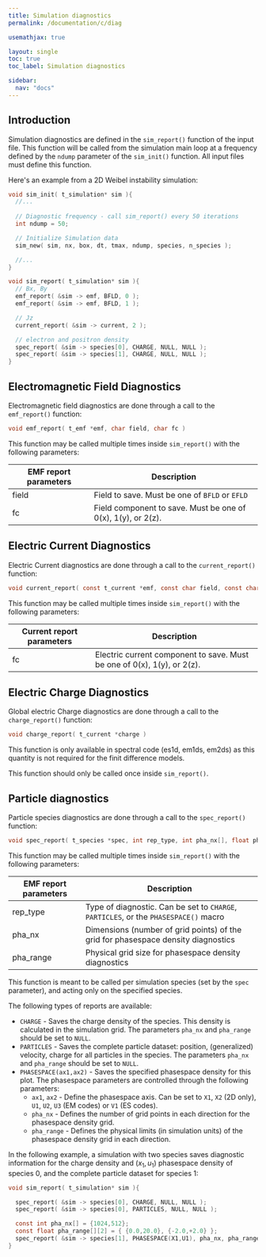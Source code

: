 ```yaml
---
title: Simulation diagnostics
permalink: /documentation/c/diag

usemathjax: true

layout: single
toc: true
toc_label: Simulation diagnostics

sidebar:
  nav: "docs"
---
```


## Introduction

Simulation diagnostics are defined in the `sim_report()` function of the input file. This function will be called from the simulation main loop at a frequency defined by the `ndump` parameter of the `sim_init()` function. All input files must define this function.

Here's an example from a 2D Weibel instability simulation:

```c
void sim_init( t_simulation* sim ){
  //...
  
  // Diagnostic frequency - call sim_report() every 50 iterations
  int ndump = 50;

  // Initialize Simulation data
  sim_new( sim, nx, box, dt, tmax, ndump, species, n_species );

  //...
}

void sim_report( t_simulation* sim ){
  // Bx, By
  emf_report( &sim -> emf, BFLD, 0 );
  emf_report( &sim -> emf, BFLD, 1 );

  // Jz
  current_report( &sim -> current, 2 );

  // electron and positron density
  spec_report( &sim -> species[0], CHARGE, NULL, NULL );
  spec_report( &sim -> species[1], CHARGE, NULL, NULL );
}
```

## Electromagnetic Field Diagnostics

Electromagnetic field diagnostics are done through a call to the `emf_report()` function:
```c
void emf_report( t_emf *emf, char field, char fc )
```

This function may be called multiple times inside `sim_report()` with the following parameters:

| EMF report parameters| Description|
|---|---|
| field | Field to save. Must be one of `BFLD` or `EFLD` |
| fc | Field component to save. Must be one of 0(x), 1(y), or 2(z).  |

## Electric Current Diagnostics

Electric Current diagnostics are done through a call to the `current_report()` function:

```c
void current_report( const t_current *emf, const char field, const char fc )
```

This function may be called multiple times inside `sim_report()` with the following parameters:

| Current report parameters| Description|
|---|---|
| fc | Electric current component to save. Must be one of 0(x), 1(y), or 2(z). |

## Electric Charge Diagnostics

Global electric Charge diagnostics are done through a call to the `charge_report()` function:

```c
void charge_report( t_current *charge )
```

This function is only available in spectral code (es1d, em1ds, em2ds) as this quantity is not required for the finit difference models.

This function should only be called once inside `sim_report()`.

## Particle diagnostics

Particle species diagnostics are done through a call to the `spec_report()` function:

```c
void spec_report( t_species *spec, int rep_type, int pha_nx[], float pha_range[][2] )
```

This function may be called multiple times inside `sim_report()` with the following parameters:

| EMF report parameters| Description|
|---|---|
| rep_type | Type of diagnostic. Can be set to `CHARGE`, `PARTICLES`, or the `PHASESPACE()` macro |
| pha_nx | Dimensions (number of grid points) of the grid for phasespace density diagnostics  |
| pha_range | Physical grid size for phasespace density diagnostics |

This function is meant to be called per simulation species (set by the `spec` parameter), and acting only on the specified species.

The following types of reports are available:

* `CHARGE` - Saves the charge density of the species. This density is calculated in the simulation grid. The parameters `pha_nx` and `pha_range` should be set to `NULL`.
* `PARTICLES` -  Saves the complete particle dataset: position, (generalized) velocity, charge for all particles in the species. The parameters `pha_nx` and `pha_range` should be set to `NULL`.
* `PHASESPACE(ax1,ax2)` - Saves the specified phasespace density for this plot. The phasespace parameters are controlled through the following parameters:
  * `ax1`, `ax2` - Define the phasespace axis. Can be set to `X1`, `X2` (2D only), `U1`, `U2`, `U3` (EM codes) or `V1` (ES codes).
  * `pha_nx` - Defines the number of grid points in each direction for the phasespace density grid.
  * `pha_range` - Defines the physical limits (in simulation units) of the phasespace density grid in each direction.

In the following example, a simulation with two species saves diagnostic information for the charge density and $(x_1,u_1)$ phasespace density of species 0, and the complete particle dataset for species 1:

```c
void sim_report( t_simulation* sim ){

  spec_report( &sim -> species[0], CHARGE, NULL, NULL );
  spec_report( &sim -> species[0], PARTICLES, NULL, NULL );

  const int pha_nx[] = {1024,512};
  const float pha_range[][2] = { {0.0,20.0}, {-2.0,+2.0} };
  spec_report( &sim -> species[1], PHASESPACE(X1,U1), pha_nx, pha_range);
}
```
